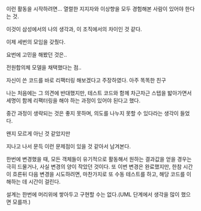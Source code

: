 이런 활동을 시작하려면... 열렬한 지지자와 이상향을 모두 경험해본 사람이 있어야 한다는 것.

이것이 삼성에서의 나의 생각과, 이 조직에서의 차이인 것 같다.

이제 세번의 모임을 갖췄다.

요번에 고민을 해봤던 것은..

전원합의체 모델을 채택했다는 점..

자신이 쓴 코드를 바로 리팩터링 해보겠다고 주장하였다. 아주 똑똑한 친구

나는 처음에는 그 의견에 반대했지만, 테스트 코드와 함께 차근차근 스텝을 밟아가면서 세명이 함께 리팩터링을 해야 하는 과정이 있어야 된다고 했다.

중간 과정이 생략되는 것은 좋지 못하며, 의도를 나누지 못할 수 있다라는 생각이 들었다.

왠지 모르게 아닌 것 같았지만

지나고 나서 문득 이런 문제점이 있을 것 같아서 남겨본다.

한번에 변경했을 때, 모든 객체들이 유기적으로 활동해서 원하는 결과값을 얻을 경우는 극히 드물거나, 사실 변경의 양이 작았던 것이다.
또 이번 변경은 완료했지만, 한참 시간이 흐른뒤 다음 변경을 시도하려면, 마찬가지로 또 수동 테스트를 하고, 해당 코드를 이해하는 데 시간이 걸린다.

설계는 한번에 머리위에 쌓아두고 구현할 수는 없다.(UML 단계에서 생각을 많이 했으면 모를까.)
